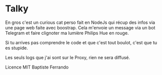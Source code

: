 # Talky
En gros c'est un curious cat perso fait en NodeJs qui récup des infos via une page web faite avec boostrap.
Cela m'envoie un message via un bot Telegram et faire clignoter ma lumière Philips Hue en rouge.

Si tu arrives pas comprendre le code et que c'est tout boulot, c'est que tu es stupide.

Les seuls logs que j'ai sont sur le Proxy, rien ne sera diffusé.

Licence MIT
Baptiste Ferrando
